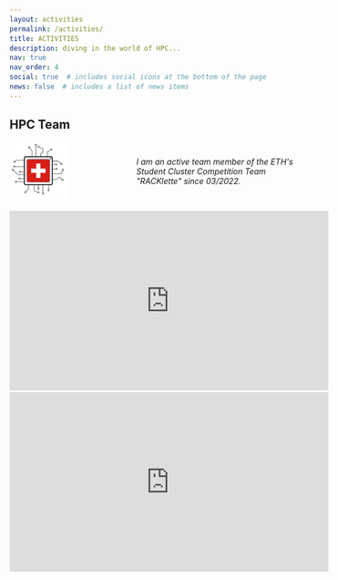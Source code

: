 ```yaml
---
layout: activities
permalink: /activities/
title: ACTIVITIES
description: diving in the world of HPC...
nav: true
nav_order: 4
social: true  # includes social icons at the bottom of the page
news: false  # includes a list of news items
---
```

## HPC Team

<div class="container" style="display: flex; align-items: center;">
    <a href="https://racklette.ethz.ch/">
        <img src="/assets/img/rackletteLogoNoText.png" alt="team logo" style="width: 50%; height: auto;">
    </a>
    <em style="margin-left: 20px;">
        I am an active team member of the ETH's Student Cluster Competition Team "RACKlette" since 03/2022.
    </em>
</div>

<br>

<iframe width="560" height="315" src="https://www.youtube.com/embed/BoXLL56DGZA?si=OR-Db80VYq5dMEhQ" title="YouTube video player" frameborder="0" allow="accelerometer; autoplay; clipboard-write; encrypted-media; gyroscope; picture-in-picture; web-share" allowfullscreen></iframe>

<br>

<iframe width="560" height="315" src="https://www.youtube.com/embed/_kLoJ-LvxHg" frameborder="0" allow="accelerometer; autoplay; clipboard-write; encrypted-media; gyroscope; picture-in-picture" allowfullscreen></iframe>